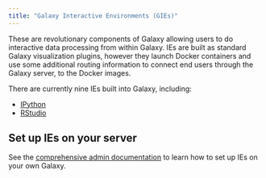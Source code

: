 ```yaml
---
title: "Galaxy Interactive Environments (GIEs)"
---
```


These are revolutionary components of Galaxy allowing users to do interactive
data processing from within Galaxy. IEs are built as standard Galaxy
visualization plugins, however they launch Docker containers and use some
additional routing information to connect end users through the Galaxy server,
to the Docker images.

There are currently nine IEs built into Galaxy, including:

* [IPython](https://github.com/bgruening/galaxy-ipython/)
* [RStudio](https://github.com/hexylena/docker-rstudio-notebook)


## Set up IEs on your server

See the [comprehensive admin
documentation](https://docs.galaxyproject.org/en/master/admin/special_topics/interactive_environments.html)
to learn how to set up IEs on your own Galaxy.

